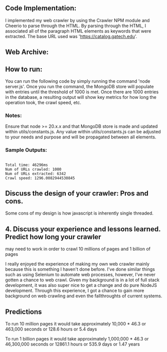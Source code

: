 ## Code Implementation:
I implemented my web crawler by using the Crawler NPM module and Cheerio to parse through the HTML. By parsing through the HTML, I associated all of the paragraph HTML elements as keywords that were extracted. The base URL used was 'https://catalog.gatech.edu'.

## Web Archive:

## How to run: 
You can run the following code by simply running the command 'node server.js'. Once you run the command, the MongoDB store will populate with entries until the threshold of 1000 is met. Once there are 1000 entries in the database, a resulting output will show key metrics for how long the operation took, the crawl speed, etc.

### Notes: 
Ensure that node >= 20.x.x and that MongoDB store is made and updated within utils/constants.js. Any value within utils/constants.js can be adjusted to your needs and purpose and will be propagated between all elements.

### Sample Outputs: 
````

Total time: 46296ms
Num of URLs crawled: 1000
Num of URLs extracted: 6342
Crawl speed: 1296.0082944530845
````

## Discuss the design of your crawler: Pros and cons.
Some cons of my design is how javascript is inherently single threaded.

## 4. Discuss your experience and lessons learned. Predict how long your crawler
may need to work in order to crawl 10 millions of pages and 1 billion of pages

I really enjoyed the experience of making my own web crawler mainly because this is something I haven't done before. I've done similar things such as using Selenium to automate web processes, however, I've never gotten a chance to web crawl. Given my background is in a lot of full stack development, it was also super nice to get a change and do pure NodeJS development. Through this experience, I got a chance to gain more background on web crawling and even the fallthroughts of current systems. 

## Predictions
To run 10 million pages it would take approximately 10,000 * 46.3 or 463,000 seconds or 128.6 hours or 5.4 days

To run 1 billion pages it would take approximately 1,000,000 * 46.3 or 46,300,000 seconds or 12861.1 hours or 535.9 days or 1.47 years
